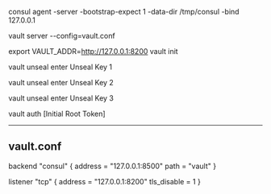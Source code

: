 consul agent -server -bootstrap-expect 1 -data-dir /tmp/consul -bind 127.0.0.1

vault server --config=vault.conf

export VAULT_ADDR=http://127.0.0.1:8200
vault init


vault unseal
	enter Unseal Key 1

vault unseal
	enter Unseal Key 2

vault unseal
	enter Unseal Key 3


vault auth [Initial Root Token]



------
vault.conf
-----

backend "consul" {
  address = "127.0.0.1:8500"
  path = "vault"
}

listener "tcp" {
 address = "127.0.0.1:8200"
 tls_disable = 1
}